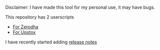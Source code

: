 Disclaimer: I have made this tool for my personal use, it may have bugs. 

This repository has 2 userscripts
* [For Zerodha](https://github.com/amit0rana/betterKite/blob/master/betterKite.md)
* [For Upstox](https://github.com/amit0rana/betterKite/blob/master/betterUpstox.md)

I have recently started adding [release notes](https://github.com/amit0rana/betterKite/wiki)